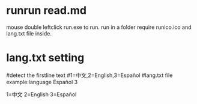 # runrun read.md

mouse double leftclick run.exe to run.
run in a folder require runico.ico and lang.txt file inside.



# lang.txt setting 
#detect the firstline text
#1=中文,2=English,3=Español
#lang.txt file example:language Español
3

1=中文
2=English
3=Español
